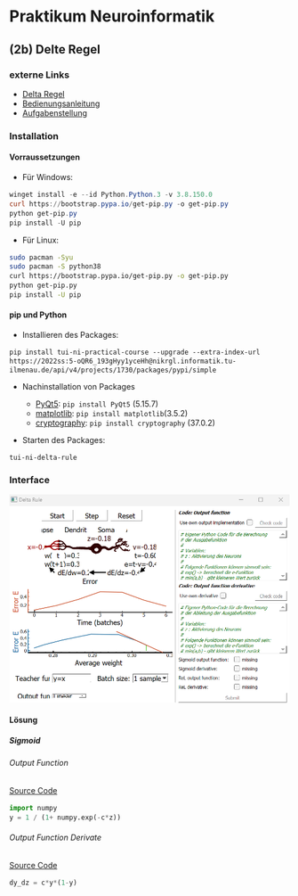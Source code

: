 # Praktikum Neuroinformatik

## (2b) Delte Regel

### externe Links
-  [Delta Regel](https://www.tu-ilmenau.de/universitaet/fakultaeten/fakultaet-informatik-und-automatisierung/profil/institute-und-fachgebiete/institut-fuer-technische-informatik-und-ingenieurinformatik/fachgebiet-neuroinformatik-und-kognitive-robotik/lehre/lehrveranstaltungen/delta-regel-1)
-  [Bedienungsanleitung](https://www.tu-ilmenau.de/universitaet/fakultaeten/fakultaet-informatik-und-automatisierung/profil/institute-und-fachgebiete/institut-fuer-technische-informatik-und-ingenieurinformatik/fachgebiet-neuroinformatik-und-kognitive-robotik/lehre/lehrveranstaltungen/delta-regel-1-1)
-  [Aufgabenstellung](https://www.tu-ilmenau.de/universitaet/fakultaeten/fakultaet-informatik-und-automatisierung/profil/institute-und-fachgebiete/institut-fuer-technische-informatik-und-ingenieurinformatik/fachgebiet-neuroinformatik-und-kognitive-robotik/lehre/lehrveranstaltungen/delta-regel-1-1-1)

### Installation
#### Vorraussetzungen
- Für Windows: 
```PowerShell
winget install -e --id Python.Python.3 -v 3.8.150.0
curl https://bootstrap.pypa.io/get-pip.py -o get-pip.py
python get-pip.py
pip install -U pip
```
- Für Linux: 
```bash
sudo pacman -Syu
sudo pacman -S python38
curl https://bootstrap.pypa.io/get-pip.py -o get-pip.py
python get-pip.py
pip install -U pip
```
#### pip und Python
- Installieren des Packages:
 ```shell
 pip install tui-ni-practical-course --upgrade --extra-index-url https://2022ss:5-oQR6_193gHyy1yceHh@nikrgl.informatik.tu-ilmenau.de/api/v4/projects/1730/packages/pypi/simple
 ```
- Nachinstallation von Packages
    - [PyQt5](https://pypi.org/project/PyQt5/): ``pip install PyQt5`` (5.15.7)
    - [matplotlib](https://pypi.org/project/matplotlib/): ``pip install matplotlib``(3.5.2)
    - [cryptography](https://pypi.org/project/cryptography/): ``pip install cryptography`` (37.0.2)

- Starten des Packages:
 ```shell
tui-ni-delta-rule
 ```

### Interface
![](/Neuroinformatik/Praktikum/2b_Delta-Regel/praktikum.png)

#### Lösung
##### Sigmoid 
###### Output Function
[Source Code](/Neuroinformatik/Praktikum/2b_Delta-Regel/sigmoid_output.py)
```python
import numpy
y = 1 / (1+ numpy.exp(-c*z))
```
###### Output Function Derivate
[Source Code](/Neuroinformatik/Praktikum/2b_Delta-Regel/output_function_derivate.py)
```python
dy_dz = c*y*(1-y)
```